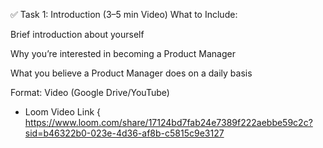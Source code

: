 ✅ Task 1: Introduction (3–5 min Video) What to Include:

Brief introduction about yourself

Why you’re interested in becoming a Product Manager

What you believe a Product Manager does on a daily basis

Format: Video (Google Drive/YouTube)

- Loom Video Link {
https://www.loom.com/share/17124bd7fab24e7389f222aebbe59c2c?sid=b46322b0-023e-4d36-af8b-c5815c9e3127
  
